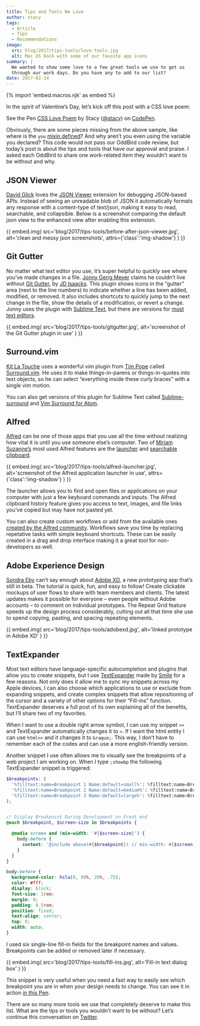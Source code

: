 ```yaml
---
title: Tips and Tools We Love
author: stacy
tags:
  - Article
  - Tips
  - Recommendations
image:
  src: blog/2017/tips-tools/love-tools.jpg
  alt: Mac OS Dock with some of our favoite app icons
summary: |
  We wanted to show some love to a few great tools we use to get us
  through our work days. Do you have any to add to our list?
date: 2017-02-14
---
```


{% import 'embed.macros.njk' as embed %}

In the spirit of Valentine’s Day, let’s kick off this post with a CSS
love poem:

<p data-height="238" data-theme-id="light" data-slug-hash="jydWVB" data-default-tab="result" data-user="stacy" data-embed-version="2" data-pen-title="CSS Love Poem" class="codepen">See the Pen <a href="https://codepen.io/stacy/pen/jydWVB/">CSS Love Poem</a> by Stacy (<a href="https://codepen.io/stacy">@stacy</a>) on <a href="https://codepen.io">CodePen</a>.</p><script async src="https://production-assets.codepen.io/assets/embed/ei.js"></script>

Obviously, there are some pieces missing from the above sample, like
where is the `you` [mixin defined]? And why aren’t you even using the
variable you declared? This code would not pass our OddBird code review,
but today’s post is about the tips and tools that have our approval and
praise. I asked each OddBird to share one work-related item they
wouldn’t want to be without and why.

[mixin defined]: https://codepen.io/stacy/pen/249235ffa47cbe123358452508c554b9

## JSON Viewer

[David Glick] loves the [JSON Viewer] extension for debugging JSON-based
APIs. Instead of seeing an unreadable blob of JSON it automatically
formats any response with a content-type of text/json, making it easy to
read, searchable, and collapsible. Below is a screenshot comparing the
default json view to the enhanced view after enabling this extension.

{{ embed.img(
  src='blog/2017/tips-tools/before-after-json-viewer.jpg',
  alt='clean and messy json screenshots',
  attrs={'class':'img-shadow'}
) }}

[David Glick]: /authors/david/
[JSON Viewer]: https://chromewebstore.google.com/detail/json-viewer/gbmdgpbipfallnflgajpaliibnhdgobh

## Git Gutter

No matter what text editor you use, it’s super helpful to quickly see
where you’ve made changes in a file. [Jonny Gerig Meyer] claims he
couldn’t live without [Git Gutter], by [JD Isaacks]. This plugin shows
icons in the “gutter” area (next to the line numbers) to indicate
whether a line has been added, modified, or removed. It also includes
shortcuts to quickly jump to the next change in the file, show the
details of a modification, or revert a change. Jonny uses the plugin
with [Sublime Text], but there are versions for [most text editors].

{{ embed.img(
  src='blog/2017/tips-tools/gitgutter.jpg',
  alt='screenshot of the Git Gutter plugin in use'
) }}

[Jonny Gerig Meyer]: /authors/jonny/
[Git Gutter]: https://github.com/jisaacks/GitGutter
[JD Isaacks]: https://twitter.com/jisaacks
[Sublime Text]: https://www.sublimetext.com/
[most text editors]: https://github.com/gitgutter

## Surround.vim

[Kit La Touche] uses a wonderful vim plugin from [Tim Pope] called
[Surround.vim]. He uses it to make things-in-parens or things-in-quotes
into text objects, so he can select “everything inside these curly
braces” with a single vim motion.

You can also get versions of this plugin for Sublime Text called
[Sublime-surround] and [Vim Surround for Atom].

[Kit La Touche]: /authors/kit/
[Tim Pope]: https://twitter.com/tpope
[Surround.vim]: https://github.com/tpope/vim-surround
[Sublime-surround]: https://github.com/jcartledge/sublime-surround
[Vim Surround for Atom]: https://atom.io/packages/vim-surround

## Alfred

[Alfred] can be one of those apps that you use all the time without
realizing how vital it is until you use someone else’s computer. Two of
[Miriam Suzanne’s] most used Alfred features are the [launcher] and
[searchable clipboard].

{{ embed.img(
  src='blog/2017/tips-tools/alfred-launcher.jpg',
  alt='screenshot of the Alfred application launcher in use',
  attrs={'class':'img-shadow'}
) }}

The launcher allows you to find and open files or applications on your
computer with just a few keyboard commands and inputs. The Alfred
clipboard history feature gives you access to text, images, and file
links you’ve copied but may have not pasted yet.

You can also create custom workflows or add from the available ones
[created by the Alfred community]. Workflows save you time by replacing
repetative tasks with simple keyboard shortcuts. These can be easily
created in a drag and drop interface making it a great tool for
non-developers as well.

[Alfred]: https://www.alfredapp.com/
[Miriam Suzanne’s]: /authors/miriam/
[launcher]: https://www.alfredapp.com/help/features/default-results/
[searchable clipboard]: https://www.alfredapp.com/help/features/clipboard/
[created by the Alfred community]: https://www.alfredapp.com/workflows/

## Adobe Experience Design

[Sondra Eby] can’t say enough about [Adobe XD], a new prototyping app
that’s still in beta. The tutorial is quick, fun, and easy to follow!
Create clickable mockups of user flows to share with team members and
clients. The latest updates makes it possible for everyone – even people
without Adobe accounts – to comment on individual prototypes. The Repeat
Grid feature speeds up the design process considerably, cutting out all
that time she use to spend copying, pasting, and spacing repeating
elements.

{{ embed.img(
  src='blog/2017/tips-tools/adobexd.jpg',
  alt='linked prototype in Adobe XD'
) }}

[Sondra Eby]: /authors/sondra/
[Adobe XD]: https://www.adobe.com/products/xd.html

## TextExpander

Most text editors have language-specific autocompletion and plugins that
allow you to create snippets, but I use [TextExpander] made by [Smile]
for a few reasons. Not only does it allow me to sync my snippets across
my Apple devices, I can also choose which applications to use or exclude
from expanding snippets, and create complex snippets that allow
repositioning of the cursor and a variety of other options for their
“Fill-ins” function. TextExpander deserves a full post of its own
explaining all of the benefits, but I’ll share two of my favorites.

When I want to use a double right arrow symbol, I can use my snippet
`>>` and TextExpander automatically changes it to `»`. If I want the
html entity I can use `html>>` and it changes it to `&raquo;`. This way,
I don’t have to remember each of the codes and can use a more
english-friendly version.

Another snippet I use often allows me to visually see the breakpoints of
a web project I am working on. When I type `;showbp` the following
TextExpander snippet is triggered:

```scss
$breakpoints: (
  '%filltext:name=Breakpoint 1 Name:default=small%': %filltext:name=Breakpoint 1 Value :default=24rem%,
  '%filltext:name=Breakpoint 2 Name:default=medium%': %filltext:name=Breakpoint 2 Value :default=44rem%,
  '%filltext:name=Breakpoint 3 Name:default=large%': %filltext:name=Breakpoint 3 Value :default=60rem%,
);


// Display Breakpoint During Development on Front end
@each $breakpoint, $screen-size in $breakpoints {

  @media screen and (min-width: '#{$screen-size}') {
    body:before {
      content: '@include above(#{$breakpoint}) // min-width: #{$screen-size}';
    }
  }
}

body:before {
  background-color: hsla(0, 80%, 20%, .75);
  color: #fff;
  display: block;
  font-size: 1rem;
  margin: 0;
  padding: 0.5rem;
  position: fixed;
  text-align: center;
  top: 0;
  width: auto;
}
```

I used six single-line fill-in fields for the breakpoint names and
values. Breakpoints can be added or removed later if necessary.

{{ embed.img(
  src='blog/2017/tips-tools/fill-ins.jpg',
  alt='Fill-in text dialog box'
) }}

This snippet is very useful when you need a fast way to easily see which
breakpoint you are in when your design needs to change. You can see it
in action [in this Pen].

There are so many more tools we use that completely deserve to make this
list. What are the tips or tools you wouldn’t want to be without? Let’s
continue this conversation on [Twitter].

[TextExpander]: https://textexpander.com
[Smile]: https://smilesoftware.com
[in this Pen]: https://codepen.io/stacy/pen/9b76e7d9eb9d730e734aa776a7078fc5/
[Twitter]: https://twitter.com/oddbird

